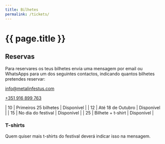 ```yaml
---
title: Bilhetes
permalink: /tickets/
---
```


# {{ page.title }}

## Reservas

Para reservares os teus bilhetes envia uma mensagem por email ou WhatsApps para um dos seguintes contactos, indicando quantos bilhetes pretendes reservar:

<i class="fa-regular fa-envelope"></i> [info@metalinfestus.com](mailto:info@metalinfestus.com)

<i class="fa-brands fa-whatsapp"></i> [+351 916 899 763](https://wa.me/351916899763)

| 10 <i class="fa-solid fa-skull"></i> | Primeiros 25 bilhetes | <i class="fa-solid fa-check text-success"></i> Disponível |
| 12 <i class="fa-solid fa-skull"></i> | Até 18 de Outubro | <i class="fa-solid fa-check text-success"></i> Disponível |
| 15 <i class="fa-solid fa-skull"></i> | No dia do festival | <i class="fa-solid fa-check text-success"></i> Disponível |
| 25 <i class="fa-solid fa-skull"></i> | Bilhete + t-shirt | <i class="fa-solid fa-check text-success"></i> Disponível |

### T-shirts

Quem quiser mais t-shirts do festival deverá indicar isso na mensagem.